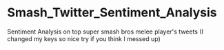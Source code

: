 # Smash_Twitter_Sentiment_Analysis
Sentiment Analysis on top super smash bros melee player's tweets (I changed my keys so nice try if you think I messed up)
